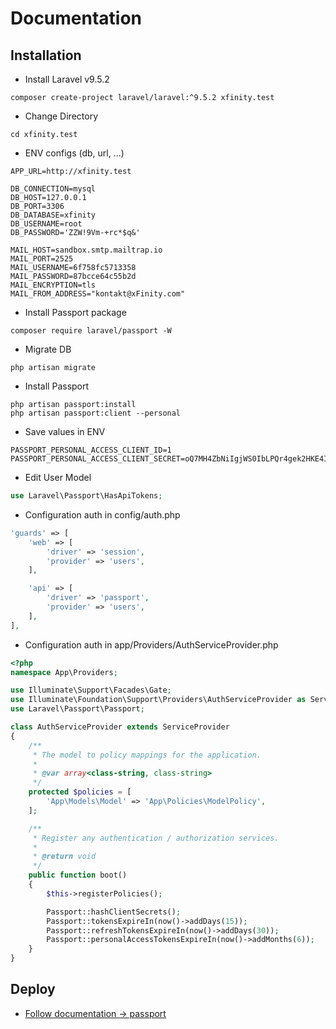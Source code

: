 # Documentation

## Installation

- Install Laravel v9.5.2

```shell
composer create-project laravel/laravel:^9.5.2 xfinity.test
```

- Change Directory

```shell
cd xfinity.test
```

- ENV configs (db, url, ...)

```shell
APP_URL=http://xfinity.test

DB_CONNECTION=mysql
DB_HOST=127.0.0.1
DB_PORT=3306
DB_DATABASE=xfinity
DB_USERNAME=root
DB_PASSWORD='ZZW!9Vm-+rc*$q&'

MAIL_HOST=sandbox.smtp.mailtrap.io
MAIL_PORT=2525
MAIL_USERNAME=6f758fc5713358
MAIL_PASSWORD=87bcce64c55b2d
MAIL_ENCRYPTION=tls
MAIL_FROM_ADDRESS="kontakt@xFinity.com"
```

- Install Passport package

```shell
composer require laravel/passport -W
```

- Migrate DB

```shell
php artisan migrate
```

- Install Passport
````shell
php artisan passport:install
php artisan passport:client --personal
````

- Save values in ENV

```shell
PASSPORT_PERSONAL_ACCESS_CLIENT_ID=1
PASSPORT_PERSONAL_ACCESS_CLIENT_SECRET=oQ7MH4ZbNiIgjWS0IbLPQr4gek2HKE4Ii8bvt32f
```

- Edit User Model

```php
use Laravel\Passport\HasApiTokens;
```

- Configuration auth in config/auth.php

```php
'guards' => [
    'web' => [
        'driver' => 'session',
        'provider' => 'users',
    ],

    'api' => [
        'driver' => 'passport',
        'provider' => 'users',
    ],
],
```

- Configuration auth in app/Providers/AuthServiceProvider.php

```php
<?php
namespace App\Providers;

use Illuminate\Support\Facades\Gate;
use Illuminate\Foundation\Support\Providers\AuthServiceProvider as ServiceProvider;
use Laravel\Passport\Passport;

class AuthServiceProvider extends ServiceProvider
{
    /**
     * The model to policy mappings for the application.
     *
     * @var array<class-string, class-string>
     */
    protected $policies = [
        'App\Models\Model' => 'App\Policies\ModelPolicy',
    ];

    /**
     * Register any authentication / authorization services.
     *
     * @return void
     */
    public function boot()
    {
        $this->registerPolicies();

        Passport::hashClientSecrets();
        Passport::tokensExpireIn(now()->addDays(15));
        Passport::refreshTokensExpireIn(now()->addDays(30));
        Passport::personalAccessTokensExpireIn(now()->addMonths(6));
    }
}

```







## Deploy

- [Follow documentation -> passport](https://laravel.com/docs/9.x/passport#deploying-passport)
